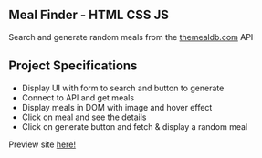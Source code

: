 ## Meal Finder - HTML CSS JS

Search and generate random meals from the [themealdb.com](https://www.themealdb.com) API

## Project Specifications

- Display UI with form to search and button to generate
- Connect to API and get meals
- Display meals in DOM with image and hover effect
- Click on meal and see the details
- Click on generate button and fetch & display a random meal

Preview site [here!](https://alexmealfinder.netlify.app/)
